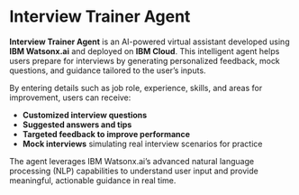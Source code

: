 # Interview Trainer Agent

**Interview Trainer Agent** is an AI-powered virtual assistant developed using **IBM Watsonx.ai** and deployed on **IBM Cloud**. This intelligent agent helps users prepare for interviews by generating personalized feedback, mock questions, and guidance tailored to the user’s inputs.

By entering details such as job role, experience, skills, and areas for improvement, users can receive:

* **Customized interview questions**
* **Suggested answers and tips**
* **Targeted feedback to improve performance**
* **Mock interviews** simulating real interview scenarios for practice

The agent leverages IBM Watsonx.ai’s advanced natural language processing (NLP) capabilities to understand user input and provide meaningful, actionable guidance in real time.
